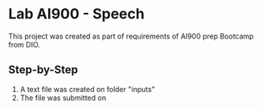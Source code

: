 # Lab AI900 - Speech

This project was created as part of requirements of AI900 prep Bootcamp from DIO.

## Step-by-Step

1. A text file was created on folder "inputs"
2. The file was submitted on
